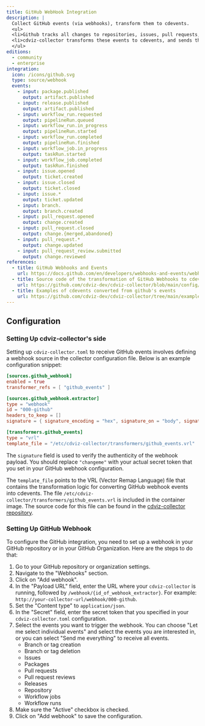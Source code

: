 ```yaml
---
title: GitHub WebHook Integration
description: |
  Collect GitHub events (via webhooks), transform them to cdevents.
  <ul>
  <li>Github tracks all changes to repositories, issues, pull requests, releases, workflows, and more. And it notifies a webhook about these changes.</li>
  <li>cdviz-collector transforms these events to cdevents, and sends them to the database, listeners,...</li>
  </ul>
editions:
  - community
  - enterprise
integration:
  icon: /icons/github.svg
  type: source/webhook
  events:
    - input: package.published
      output: artifact.published
    - input: release.published
      output: artifact.published
    - input: workflow_run.requested
      output: pipelineRun.queued
    - input: workflow_run.in_progress
      output: pipelineRun.started
    - input: workflow_run.completed
      output: pipelineRun.finished
    - input: workflow_job.in_progress
      output: taskRun.started
    - input: workflow_job.completed
      output: taskRun.finished
    - input: issue.opened
      output: ticket.created
    - input: issue.closed
      output: ticket.closed
    - input: issue.*
      output: ticket.updated
    - input: branch.
      output: branch.created
    - input: pull_request.opened
      output: change.created
    - input: pull_request.closed
      output: change.{merged,abandoned}
    - input: pull_request.*
      output: change.updated
    - input: pull_request_review.submitted
      output: change.reviewed
references:
  - title: GitHub Webhooks and Events
    url: https://docs.github.com/en/developers/webhooks-and-events/webhooks/webhook-events-and-payloads
  - title: Source code of the transformation of GitHub Webhooks to cdevents
    url: https://github.com/cdviz-dev/cdviz-collector/blob/main/config/transformers/github_events.vrl
  - title: Examples of cdevents converted from github's events
    url: https://github.com/cdviz-dev/cdviz-collector/tree/main/examples/assets/outputs/transform-github_events
---
```


<script setup>
import IntegrationCard from '../../../../components/IntegrationCard.vue'
</script>

<IntegrationCard />

## Configuration

### Setting Up cdviz-collector's side

Setting up `cdviz-collector.toml` to receive GitHub events involves defining a webhook source in the collector configuration file. Below is an example configuration snippet:

```toml
[sources.github_webhook]
enabled = true
transformer_refs = [ "github_events" ]

[sources.github_webhook.extractor]
type = "webhook"
id = "000-github"
headers_to_keep = []
signature = { signature_encoding = "hex", signature_on = "body", signature_prefix = "sha256=", header = "x-hub-signature-256", token = "changeme" }

[transformers.github_events]
type = "vrl"
template_file = "/etc/cdviz-collector/transformers/github_events.vrl"
```

The `signature` field is used to verify the authenticity of the webhook payload. You should replace `"changeme"` with your actual secret token that you set in your GitHub webhook configuration.

The `template_file` points to the VRL (Vector Remap Language) file that contains the transformation logic for converting GitHub webhook events into cdevents. The file `/etc/cdviz-collector/transformers/github_events.vrl` is included in the container image. The source code for this file can be found in the [cdviz-collector repository](https://github.com/cdviz-dev/cdviz-collector/blob/main/config/transformers/github_events.vrl).

### Setting Up GitHub Webhook

To configure the GitHub integration, you need to set up a webhook in your GitHub repository or in your GitHub Organization. Here are the steps to do that:

1. Go to your GitHub repository or organization settings.
2. Navigate to the "Webhooks" section.
3. Click on "Add webhook".
4. In the "Payload URL" field, enter the URL where your `cdviz-collector` is running, followed by `/webhook/{id_of_webhook_extractor}`. For example: `http://your-collector-url/webhook/000-github`.
5. Set the "Content type" to `application/json`.
6. In the "Secret" field, enter the secret token that you specified in your `cdviz-collector.toml` configuration.
7. Select the events you want to trigger the webhook. You can choose "Let me select individual events" and select the events you are interested in, or you can select "Send me everything" to receive all events.
   - Branch or tag creation
   - Branch or tag deletion
   - Issues
   - Packages
   - Pull requests
   - Pull request reviews
   - Releases
   - Repository
   - Workflow jobs
   - Workflow runs
8. Make sure the "Active" checkbox is checked.
9. Click on "Add webhook" to save the configuration.
